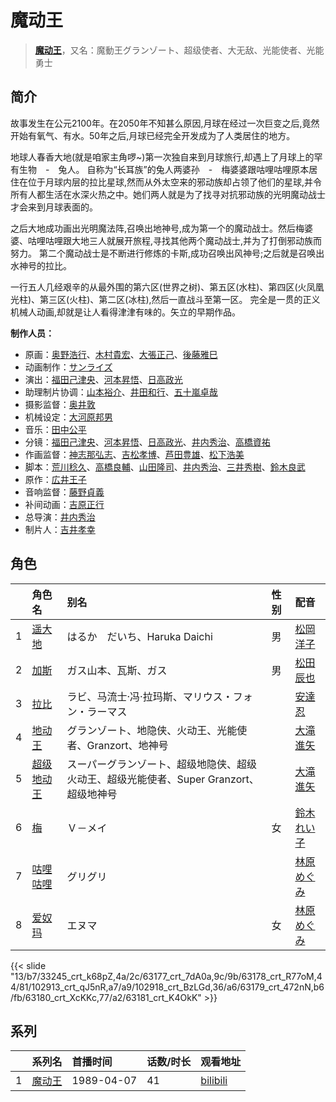 # 魔动王


> <u>**[魔动王](https://bgm.tv/subject/5467)**</u>，又名：魔動王グランゾート、超级使者、大无敌、光能使者、光能勇士

## 简介

故事发生在公元2100年。在2050年不知甚么原因,月球在经过一次巨变之后,竟然开始有氧气、有水。50年之后,月球已经完全开发成为了人类居住的地方。

地球人春香大地(就是咱家主角啰~)第一次独自来到月球旅行,却遇上了月球上的罕有生物　-　兔人。
自称为“长耳族”的兔人两婆孙　-　梅婆婆跟咕哩咕哩原本居住在位于月球内层的拉比星球,然而从外太空来的邪动族却占领了他们的星球,并令所有人都生活在水深火热之中。她们两人就是为了找寻对抗邪动族的光明魔动战士才会来到月球表面的。

之后大地成功画出光明魔法阵,召唤出地神号,成为第一个的魔动战士。然后梅婆婆、咕哩咕哩跟大地三人就展开旅程,寻找其他两个魔动战士,并为了打倒邪动族而努力。
第二个魔动战士是不断进行修炼的卡斯,成功召唤出风神号;之后就是召唤出水神号的拉比。

一行五人几经艰辛的从最外围的第六区(世界之树)、第五区(水柱)、第四区(火凤凰光柱)、第三区(火柱)、第二区(冰柱),然后一直战斗至第一区。
完全是一贯的正义机械人动画,却就是让人看得津津有味的。矢立的早期作品。


**制作人员：**
- 原画：[奥野浩行](https://bgm.tv/person/11324)、[木村貴宏](https://bgm.tv/person/419)、[大張正己](https://bgm.tv/person/257)、[後藤雅巳](https://bgm.tv/person/11371)
- 动画制作：[サンライズ](https://bgm.tv/person/189)
- 演出：[福田己津央](https://bgm.tv/person/707)、[河本昇悟](https://bgm.tv/person/1016)、[日高政光](https://bgm.tv/person/777)
- 助理制片协调：[山本裕介](https://bgm.tv/person/1716)、[井田和行](https://bgm.tv/person/56744)、[五十嵐卓哉](https://bgm.tv/person/726)
- 摄影监督：[奥井敦](https://bgm.tv/person/1044)
- 机械设定：[大河原邦男](https://bgm.tv/person/6061)
- 音乐：[田中公平](https://bgm.tv/person/32)
- 分镜：[福田己津央](https://bgm.tv/person/707)、[河本昇悟](https://bgm.tv/person/1016)、[日高政光](https://bgm.tv/person/777)、[井内秀治](https://bgm.tv/person/1520)、[高橋資祐](https://bgm.tv/person/2281)
- 作画监督：[神志那弘志](https://bgm.tv/person/1607)、[吉松孝博](https://bgm.tv/person/213)、[芦田豊雄](https://bgm.tv/person/679)、[松下浩美](https://bgm.tv/person/11320)
- 脚本：[荒川稔久](https://bgm.tv/person/74)、[高橋良輔](https://bgm.tv/person/639)、[山田隆司](https://bgm.tv/person/1011)、[井内秀治](https://bgm.tv/person/1520)、[三井秀樹](https://bgm.tv/person/1735)、[鈴木良武](https://bgm.tv/person/1381)
- 原作：[広井王子](https://bgm.tv/person/847)
- 音响监督：[藤野貞義](https://bgm.tv/person/178)
- 补间动画：[吉原正行](https://bgm.tv/person/9854)
- 总导演：[井内秀治](https://bgm.tv/person/1520)
- 制片人：[吉井孝幸](https://bgm.tv/person/2155)

## 角色

|     |   角色名   |   别名  | 性别 |  配音  |
|:--- |:------  |:----      |:---  |:--   |
| 1 | [遥大地](https://bgm.tv/character/33245) | はるか　だいち、Haruka Daichi | 男 | [松岡洋子](https://bgm.tv/person/4472) |
| 2 | [加斯](https://bgm.tv/character/63177) | ガス山本、瓦斯、ガス | 男 | [松田辰也](https://bgm.tv/person/26931) |
| 3 | [拉比](https://bgm.tv/character/63178) | ラビ、马流士·冯·拉玛斯、マリウス・フォン・ラーマス |  | [安達忍](https://bgm.tv/person/4153) |
| 4 | [地动王](https://bgm.tv/character/102913) | グランゾート、地隐侠、火动王、光能使者、Granzort、地神号 |  | [大滝進矢](https://bgm.tv/person/5367) |
| 5 | [超级地动王](https://bgm.tv/character/102918) | スーパーグランゾート、超级地隐侠、超级火动王、超级光能使者、Super Granzort、超级地神号 |  | [大滝進矢](https://bgm.tv/person/5367) |
| 6 | [梅](https://bgm.tv/character/63179) | Ｖ－メイ | 女 | [鈴木れい子](https://bgm.tv/person/3932) |
| 7 | [咕哩咕哩](https://bgm.tv/character/63180) | グリグリ |  | [林原めぐみ](https://bgm.tv/person/3919) |
| 8 | [爱奴玛](https://bgm.tv/character/63181) | エヌマ | 女 | [林原めぐみ](https://bgm.tv/person/3919) |

{{< slide "13/b7/33245_crt_k68pZ,4a/2c/63177_crt_7dA0a,9c/9b/63178_crt_R77oM,44/81/102913_crt_qJ5nR,a7/a9/102918_crt_BzLGd,36/a6/63179_crt_472nN,b6/fb/63180_crt_XcKKc,77/a2/63181_crt_K4OkK" >}}

## 系列

|     |   系列名   |   首播时间  | 话数/时长  | 观看地址 |
|:---  |:------    |:----      |:---       |:---  |
| 1 |[魔动王](https://bgm.tv/subject/5467)| 1989-04-07 | 41 | [bilibili](https://www.bilibili.com/video/BV1ft411X7q6)  |



